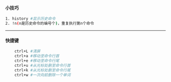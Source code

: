#### 小技巧
```bash
1. history #显示历史命令
2. !n(n是历史命令的编号个)，重复执行第n个命令
```
---
#### 快捷键
```bash
    ctrl+L #清屏
    ctrl+a #移动至命令行首
    ctrl+e #移动至命令行尾
    ctrl+u #从光标处删至命令行首
    ctrl+k #从光标处删至命令行尾
    ctrl+w #一次向前删除一个单词
```

